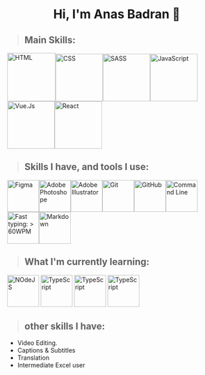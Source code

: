 <h1 align="center">Hi, I'm Anas Badran 👋</h1>

<!--[![Typing SVG](https://readme-typing-svg.demolab.com?font=Fira+Code&weight=500&size=22&duration=2500&pause=200&color=8992F7&multiline=true&width=578&height=65&lines=Self-taught+Front-end+Web+Developer,;Passionate+about+learning%2C+and+learning.)](https://git.io/typing-svg)-->

<!--<h3 align="center"> I love learning new things, and I love what I do even more, constantly improving my skills and my knowledge</h3>-->

<!--<p align="center">-->

<!--<img title="Code Describing ME" src="./imgs/code2.jpg" alt="Image" width="543" style="border-radius: 12px">-->

<!--</p>-->
<!-- 
 ```javascript
const anas = (() => "creativity")()
``` -->

> ## Main Skills:

<img  src="./imgs/main/html.png" title="HTML" alt="HTML" width="111"><img src="./imgs/main/css.png" title="CSS" alt="CSS" width="109"><img src="./imgs/main/sass.png" title="SASS || SCSS" alt="SASS" width="109"><img src="./imgs/main/JS.png" title="JavaScript" alt="JavaScript" width="109"><img title="Vue" src="./imgs/main/vue.png" alt="Vue.Js" width="109"><img title="React" src="./imgs/main/react.png" alt="React" width="109">
> ## Skills I have, and tools I use:

<img title="Figma" src="./imgs/sub/figma.png" alt="Figma" width="73"><img title="Adobe Photoshope" src="./imgs/sub/photoshop.png" alt="Adobe Photoshope" width="73"><img title="Adobe Illustrator" src="./imgs/sub/ai.png" alt="Adobe Illustrator" width="73"><img title="Git" src="./imgs/sub/git.png" alt="Git" width="73"><img title="GitHub" src="./imgs/sub/github.png" alt="GitHub" width="73"><img title="Command Line" src="./imgs/sub/cmd.png" alt="Command Line" width="73"><img title="Fast typing: > 60 WPM" src="./imgs/sub/typing.png" alt="Fast typing: > 60WPM" width="73"><img title="Markdown" src="./imgs/sub/markdown.png" alt="Markdown" width="73">

> ## What I'm currently learning:

  <img title="NodeJS" src="./imgs/current/node.png" alt="NOdeJS" width="73">    <img title="TypeScript" src="./imgs/current/typescript.png" alt="TypeScript" width="73">  <img title="TypeScript" src="./imgs/current/nuxt.png" alt="TypeScript" width="73">  <img title="TypeScript" src="./imgs/current/next.png" alt="TypeScript" width="73">

> ## other skills I have:

- Video Editing.
- Captions & Subtitles
- Translation
- Intermediate Excel user

